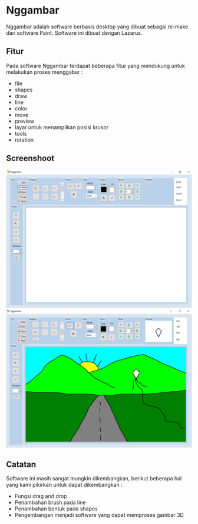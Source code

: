 # Nggambar

Nggambar adalah software berbasis desktop yang dibuat sebagai re-make dari software Paint. Software ini dibuat dengan Lazarus.

## Fitur
Pada software Nggambar terdapat beberapa fitur yang mendukung untuk melakukan proses menggabar :
* file 
* shapes 
* draw
* line
* color
* move
* preview
* layar untuk menampilkan posisi krusor
* tools
* rotation

## Screenshoot
![screenshot](Capture.PNG)
![screenshot](Capture2.PNG)

## Catatan 
Software ini masih sangat mungkin dikembangkan, berikut beberapa hal yang kami pikirkan untuk dapat dikembangkan :
* Fungsi drag and drop
* Penambahan brush pada line
* Penambahan bentuk pada shapes
* Pengembangan menjadi software yang dapat memproses gambar 3D
